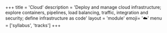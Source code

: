 +++
title = 'Cloud'
description = 'Deploy and manage cloud infrastructure; explore containers, pipelines, load balancing, traffic, integration and security; define infrastructure as code'
layout = 'module'
emoji= '☁️'
menu = ['syllabus', 'tracks']
+++
